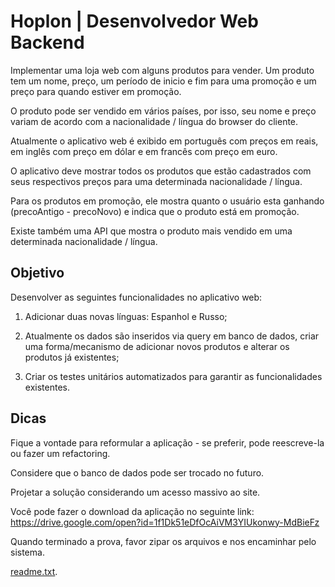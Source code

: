 # Hoplon | Desenvolvedor Web Backend

Implementar uma loja web com alguns produtos para vender. Um produto tem um nome, preço, um período de inicio e fim para uma promoção e um preço para quando estiver em promoção.

O produto pode ser vendido em vários países, por isso, seu nome e preço variam de acordo com a nacionalidade / língua do browser do cliente.

Atualmente o aplicativo web é exibido em português com preços em reais, em inglês com preço em dólar e em francês com preço em euro.

O aplicativo deve mostrar todos os produtos que estão cadastrados com seus respectivos preços para uma determinada nacionalidade / língua.

Para os produtos em promoção, ele mostra quanto o usuário esta ganhando (precoAntigo - precoNovo) e indica que o produto está em promoção.

Existe também uma API que mostra o produto mais vendido em uma determinada nacionalidade / língua.

## Objetivo

Desenvolver as seguintes funcionalidades no aplicativo web:

1. Adicionar duas novas línguas: Espanhol e Russo;

1. Atualmente os dados são inseridos via query em banco de dados, criar uma forma/mecanismo de adicionar novos produtos e alterar os produtos já existentes;

1. Criar os testes unitários automatizados para garantir as funcionalidades existentes.

## Dicas

Fique a vontade para reformular a aplicação - se preferir, pode reescreve-la ou fazer um refactoring.

Considere que o banco de dados pode ser trocado no futuro.

Projetar a solução considerando um acesso massivo ao site.

Você pode fazer o download da aplicação no seguinte link: https://drive.google.com/open?id=1f1Dk51eDfOcAiVM3YIUkonwy-MdBieFz

Quando terminado a prova, favor zipar os arquivos e nos encaminhar pelo sistema.

[readme.txt](readme.txt).
